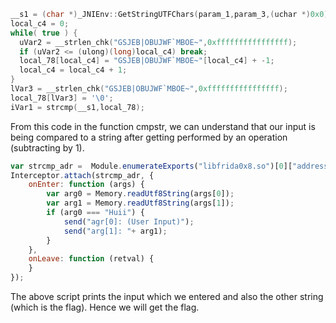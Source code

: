   ```c
__s1 = (char *)_JNIEnv::GetStringUTFChars(param_1,param_3,(uchar *)0x0);
  local_c4 = 0;
  while( true ) {
    uVar2 = __strlen_chk("GSJEB|OBUJWF`MBOE~",0xffffffffffffffff);
    if (uVar2 <= (ulong)(long)local_c4) break;
    local_78[local_c4] = "GSJEB|OBUJWF`MBOE~"[local_c4] + -1;
    local_c4 = local_c4 + 1;
  }
  lVar3 = __strlen_chk("GSJEB|OBUJWF`MBOE~",0xffffffffffffffff);
  local_78[lVar3] = '\0';
  iVar1 = strcmp(__s1,local_78);
```

From this code in the function cmpstr, we can understand that our input is being compared to a string after getting performed by an operation (subtracting by 1).

```javascript
var strcmp_adr =  Module.enumerateExports("libfrida0x8.so")[0]["address"];
Interceptor.attach(strcmp_adr, {
    onEnter: function (args) {
        var arg0 = Memory.readUtf8String(args[0]);
        var arg1 = Memory.readUtf8String(args[1]);
        if (arg0 === "Huii") {
            send("agr[0]: (User Input)");
            send("arg[1]: "+ arg1);
        }
    },
    onLeave: function (retval) {
    }
});
```

The above script prints the input which we entered and also the other string (which is the flag).
Hence we will get the flag.
